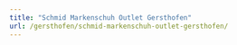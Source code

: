 ```yaml
---
title: "Schmid Markenschuh Outlet Gersthofen"
url: /gersthofen/schmid-markenschuh-outlet-gersthofen/
---
```

